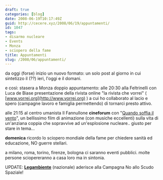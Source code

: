 ```yaml
---
draft: true
categories: [blog]
date: 2008-06-19T10:17:49Z
guid: http://cecere.xyz/2008/06/19/appuntamenti/
id: 1047
tags:
- disarmo nucleare
- Events
- Monza
- sciopero della fame
title: Appuntamenti
slug: /2008/06/appuntamenti/
---
```


da oggi (forse) inizio un nuovo formato: un solo post al giorno in cui sintetizzo il (??) ieri, l'oggi e il domani.

e così: stasera a Monza doppio appuntamento: alle 20:30 alla Feltrinelli con Luca de Biase presentazione della rivista online "la rivista che vorrei" ( [www.vorrei.org](http://www.vorrei.org) ) a cui ho collaborato al lacio e spero (campagne lavoro e famiglia permettendo) di tornarci presto attivo.

alle 21:15 al centro umanista Il Fannullone **cineforum** con "[Quando soffia il vento](http://www.ilfannullone.it)", un bellissimo film di animazione (con musiche eccellenti) sulla vita di un'anziana coppia che sopravvive ad un'esplosione nucleare.. giusto per stare in tema…

**domenica** ricordo lo sciopero mondiale della fame per chiedere sanità ed educazione, NO guerre stellari.
  
a milano, roma, torino, firenze, bologna ci saranno eventi pubblici. molte persone sciopereranno a casa loro ma in sintonia.

UPDATE: **<a href="http://www.legambiente.eu" target="_blank">Legambiente</a>** (nazionale) aderisce alla Campagna No allo Scudo Spaziale!